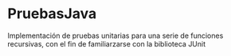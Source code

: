 # PruebasJava
Implementación de pruebas unitarias para una serie de funciones recursivas, con el fin de familiarzarse con la biblioteca JUnit

